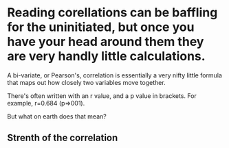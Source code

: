 # Reading corellations can be baffling for the uninitiated, but once you have your head around them they are very handly little calculations.

A bi-variate, or Pearson's, correlation is essentially a very nifty little formula that maps out how closely two variables move together.  

There's often written with an r value, and a p value in brackets.  For example, r=0.684 (p=>001).

But what on earth does that mean?

## Strenth of the correlation
